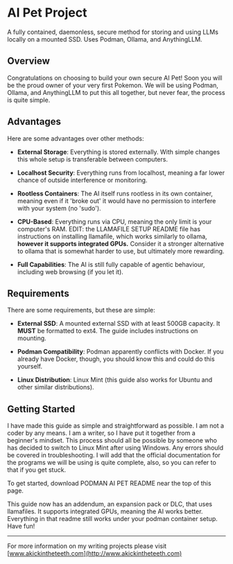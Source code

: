 # AI Pet Project

A fully contained, daemonless, secure method for storing and using LLMs locally on a mounted SSD. Uses Podman, Ollama, and AnythingLLM.

## Overview

Congratulations on choosing to build your own secure AI Pet! Soon you will be the proud owner of your very first Pokemon. We will be using Podman, Ollama, and AnythingLLM to put this all together, but never fear, the process is quite simple. 

## Advantages

Here are some advantages over other methods:

- **External Storage**: Everything is stored externally. With simple changes this whole setup is transferable between computers.

- **Localhost Security**: Everything runs from localhost, meaning a far lower chance of outside interference or monitoring.

- **Rootless Containers**: The AI itself runs rootless in its own container, meaning even if it 'broke out' it would have no permission to interfere with your system (no 'sudo').

- **CPU-Based**: Everything runs via CPU, meaning the only limit is your computer's RAM. EDIT: the LLAMAFILE SETUP README file has instructions on installing llamafile, which works similarly to ollama, **however it supports integrated GPUs.** Consider it a stronger alternative to ollama that is somewhat harder to use, but ultimately more rewarding. 

- **Full Capabilities**: The AI is still fully capable of agentic behaviour, including web browsing (if you let it).

## Requirements

There are some requirements, but these are simple:

- **External SSD**: A mounted external SSD with at least 500GB capacity. It **MUST** be formatted to ext4. The guide includes instructions on mounting.

- **Podman Compatibility**: Podman apparently conflicts with Docker. If you already have Docker, though, you should know this and could do this yourself.

- **Linux Distribution**: Linux Mint (this guide also works for Ubuntu and other similar distributions).

## Getting Started

I have made this guide as simple and straightforward as possible. I am not a coder by any means. I am a writer, so I have put it together from a beginner's mindset. This process should all be possible by someone who has decided to switch to Linux Mint after using Windows. Any errors should be covered in troubleshooting. I will add that the official documentation for the programs we will be using is quite complete, also, so you can refer to that if you get stuck.

To get started, download PODMAN AI PET README near the top of this page.

This guide now has an addendum, an expansion pack or DLC, that uses llamafiles. It supports integrated GPUs, meaning the AI works better. Everything in that readme still works under your podman container setup. Have fun!

---

For more information on my writing projects please visit [www.akickintheteeth.com](http://www.akickintheteeth.com)
